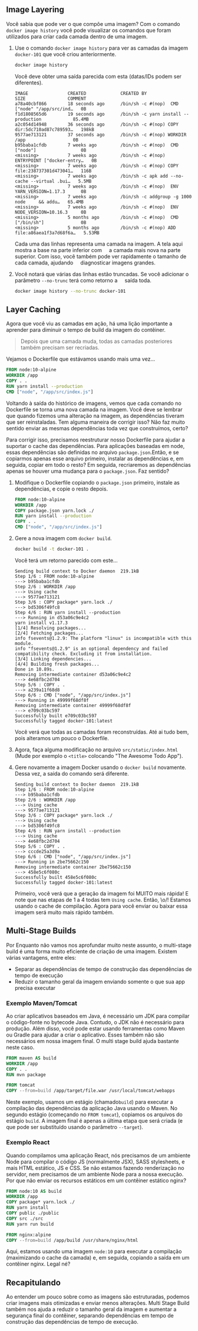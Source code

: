 
## Image Layering

Você sabia que pode ver o que compõe uma imagem? Com o comando `docker image history`
você pode visualizar os comandos que foram utilizados para criar cada camada dentro de uma imagem.

1. Use o comando `docker image history` para ver as camadas da imagem `docker-101` que você criou
anteriormente.

    ```bash
    docker image history
    ```

    Você deve obter uma saída parecida com esta (datas/IDs podem ser diferentes).

    ```plaintext
    IMAGE               CREATED             CREATED BY                                      SIZE                COMMENT
    a78a40cbf866        18 seconds ago      /bin/sh -c #(nop)  CMD ["node" "/app/src/ind…   0B                  
    f1d1808565d6        19 seconds ago      /bin/sh -c yarn install --production            85.4MB              
    a2c054d14948        36 seconds ago      /bin/sh -c #(nop) COPY dir:5dc710ad87c789593…   198kB               
    9577ae713121        37 seconds ago      /bin/sh -c #(nop) WORKDIR /app                  0B                  
    b95baba1cfdb        7 weeks ago         /bin/sh -c #(nop)  CMD ["node"]                 0B                  
    <missing>           7 weeks ago         /bin/sh -c #(nop)  ENTRYPOINT ["docker-entry…   0B                  
    <missing>           7 weeks ago         /bin/sh -c #(nop) COPY file:238737301d473041…   116B                
    <missing>           7 weeks ago         /bin/sh -c apk add --no-cache --virtual .bui…   5.5MB               
    <missing>           7 weeks ago         /bin/sh -c #(nop)  ENV YARN_VERSION=1.17.3      0B                  
    <missing>           7 weeks ago         /bin/sh -c addgroup -g 1000 node     && addu…   65.4MB              
    <missing>           7 weeks ago         /bin/sh -c #(nop)  ENV NODE_VERSION=10.16.3     0B                  
    <missing>           5 months ago        /bin/sh -c #(nop)  CMD ["/bin/sh"]              0B                  
    <missing>           5 months ago        /bin/sh -c #(nop) ADD file:a86aea1f3a7d68f6a…   5.53MB  
    ```

    Cada uma das linhas representa uma camada na imagem. A tela aqui mostra a base na parte inferior com
    a camada mais nova na parte superior. Com isso, você também pode ver rapidamente o tamanho de cada camada, ajudando
    diagnosticar imagens grandes.

1. Você notará que várias das linhas estão truncadas. Se você adicionar o parâmetro `--no-trunc` terá como retorno a
    saída toda.

    ```bash
    docker image history --no-trunc docker-101
    ```


## Layer Caching
Agora que você viu as camadas em ação, há uma lição importante a aprender para diminuir o tempo de build
da imagem do contêiner.

> Depois que uma camada muda, todas as camadas posteriores também precisam ser recriadas.

Vejamos o Dockerfile que estávamos usando mais uma vez...

```dockerfile
FROM node:10-alpine
WORKDIR /app
COPY . .
RUN yarn install --production
CMD ["node", "/app/src/index.js"]
```

Voltando à saída do histórico de imagens, vemos que cada comando no Dockerfile se torna uma nova camada na imagem.
Você deve se lembrar que quando fizemos uma alteração na imagem, as dependências tiveram que ser reinstaladas. Tem alguma
maneira de corrigir isso? Não faz muito sentido enviar as mesmas dependências toda vez que construímos, certo?

Para corrigir isso, precisamos reestruturar nosso Dockerfile para ajudar a suportar o cache das dependências. Para aplicações baseadas em node, essas dependências são definidas no arquivo `package.json`.Então, e se copiarmos apenas esse arquivo primeiro,
instalar as dependências e, em seguida, copiar em todo o resto? Em seguida, recriaremos as dependências apenas se houver
uma mudança para o `package.json`. Faz sentido?

1. Modifique o Dockerfile copiando o `package.json` primeiro, instale as dependências, e copie o resto depois.

    ```dockerfile hl_lines="3 4 5"
    FROM node:10-alpine
    WORKDIR /app
    COPY package.json yarn.lock ./
    RUN yarn install --production
    COPY . .
    CMD ["node", "/app/src/index.js"]
    ```

1. Gere a nova imagem com `docker build`.

    ```bash
    docker build -t docker-101 .
    ```

    Você terá um retorno parecido com este...

    ```plaintext
    Sending build context to Docker daemon  219.1kB
    Step 1/6 : FROM node:10-alpine
    ---> b95baba1cfdb
    Step 2/6 : WORKDIR /app
    ---> Using cache
    ---> 9577ae713121
    Step 3/6 : COPY package* yarn.lock ./
    ---> bd5306f49fc8
    Step 4/6 : RUN yarn install --production
    ---> Running in d53a06c9e4c2
    yarn install v1.17.3
    [1/4] Resolving packages...
    [2/4] Fetching packages...
    info fsevents@1.2.9: The platform "linux" is incompatible with this module.
    info "fsevents@1.2.9" is an optional dependency and failed compatibility check. Excluding it from installation.
    [3/4] Linking dependencies...
    [4/4] Building fresh packages...
    Done in 10.89s.
    Removing intermediate container d53a06c9e4c2
    ---> 4e68fbc2d704
    Step 5/6 : COPY . .
    ---> a239a11f68d8
    Step 6/6 : CMD ["node", "/app/src/index.js"]
    ---> Running in 49999f68df8f
    Removing intermediate container 49999f68df8f
    ---> e709c03bc597
    Successfully built e709c03bc597
    Successfully tagged docker-101:latest
    ```

    Você verá que todas as camadas foram reconstruídas. Até ai tudo bem, pois alteramos um pouco o Dockerfile.

1. Agora, faça alguma modificação no arquivo `src/static/index.html` (Mude por exemplo o `<title>` colocando "The Awesome Todo App").

1. Gere novamente a imagem Docker usando o `docker build` novamente. Dessa vez, a saida do comando será diferente.

    ```plaintext hl_lines="5 8 11"
    Sending build context to Docker daemon  219.1kB
    Step 1/6 : FROM node:10-alpine
    ---> b95baba1cfdb
    Step 2/6 : WORKDIR /app
    ---> Using cache
    ---> 9577ae713121
    Step 3/6 : COPY package* yarn.lock ./
    ---> Using cache
    ---> bd5306f49fc8
    Step 4/6 : RUN yarn install --production
    ---> Using cache
    ---> 4e68fbc2d704
    Step 5/6 : COPY . .
    ---> cccde25a3d9a
    Step 6/6 : CMD ["node", "/app/src/index.js"]
    ---> Running in 2be75662c150
    Removing intermediate container 2be75662c150
    ---> 458e5c6f080c
    Successfully built 458e5c6f080c
    Successfully tagged docker-101:latest
    ```

    Primeiro, você verá que a geração da imagem foi MUITO mais rápida! E note que nas etapas de 1 a 4 todas tem
    `Using cache`. Então, \o/! Estamos usando o cache de compilação. Agora para você enviar ou baixar essa imagem será muito mais rápido também.


## Multi-Stage Builds

Por Enquanto não vamos nos aprofundar muito neste assunto, o multi-stage build é uma forma muito eficiente
de criação de uma imagem. Existem várias vantagens, entre eles:

- Separar as dependências de tempo de construção das dependências de tempo de execução
- Reduzir o tamanho geral da imagem enviando somente o que sua app precisa executar

### Exemplo Maven/Tomcat

Ao criar aplicativos baseados em Java, é necessário um JDK para compilar o código-fonte no bytecode Java. Contudo,
o JDK não é necessário para produção. Além disso, você pode estar usando ferramentas como Maven ou Gradle para ajudar a criar o aplicativo. Esses também não são necessários em nossa imagem final. O multi stage build ajuda bastante neste caso.

```dockerfile
FROM maven AS build
WORKDIR /app
COPY . .
RUN mvn package

FROM tomcat
COPY --from=build /app/target/file.war /usr/local/tomcat/webapps 
```

Neste exemplo, usamos um estágio (chamado`build`) para executar a compilação das dependências da aplicação Java usando o Maven. No segundo estágio (começando no `FROM tomcat`), copiamos os arquivos do estágio `build`. A imagem final é apenas a última etapa que será criada (e que pode ser substituído usando o parâmetro `--target`).


### Exemplo React

Quando compilamos uma aplicação React, nós precisamos de um ambiente Node para compilar o código JS (normalmente JSX), SASS stylesheets, e mais HTML estático, JS e CSS. Se não estamos fazendo renderização no servidor, nem precisamos de um ambiente Node
para a nossa execução. Por que não enviar os recursos estáticos em um contêiner estático nginx?

```dockerfile
FROM node:10 AS build
WORKDIR /app
COPY package* yarn.lock ./
RUN yarn install
COPY public ./public
COPY src ./src
RUN yarn run build

FROM nginx:alpine
COPY --from=build /app/build /usr/share/nginx/html
```

Aqui, estamos usando uma imagem `node:10` para executar a compilação (maximizando o cache da camada) e, em seguida, copiando a saída em um contêiner nginx. Legal né?


## Recapitulando

Ao entender um pouco sobre como as imagens são estruturadas, podemos criar imagens mais otimizadas e enviar menos alterações.
Multi Stage Build também nos ajuda a reduzir o tamanho geral da imagem e aumentar a segurança final do contêiner, separando dependências em tempo de construção das dependências de tempo de execução.


